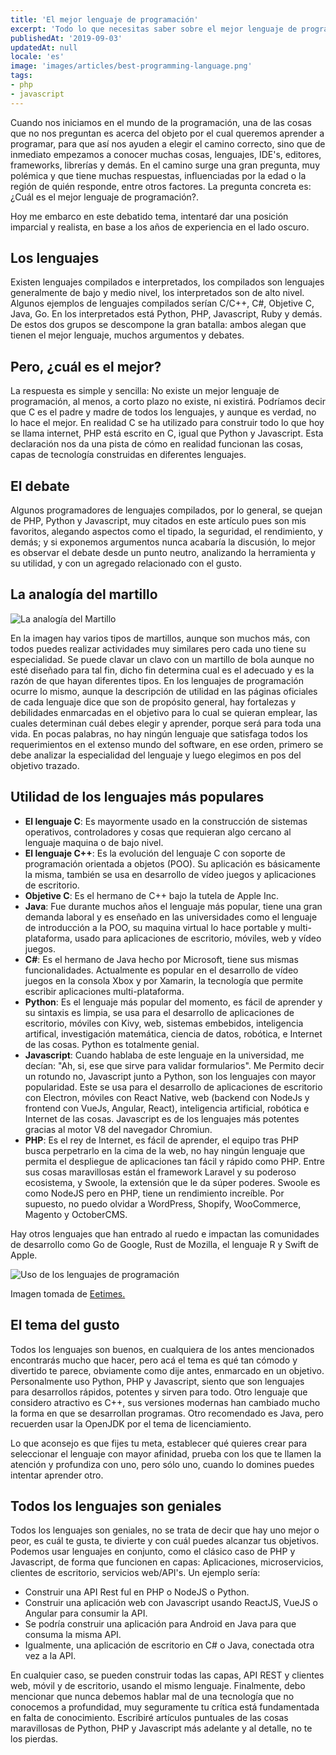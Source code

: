```yaml
---
title: 'El mejor lenguaje de programación'
excerpt: 'Todo lo que necesitas saber sobre el mejor lenguaje de programación, lenguajes compilados e interpretados, de alto, medio o bajo nivel, lenguajes para la web, para aplicaciones de escritorio y para dispositivos móviles.'
publishedAt: '2019-09-03'
updatedAt: null
locale: 'es'
image: 'images/articles/best-programming-language.png'
tags:
- php
- javascript
---
```


Cuando nos iniciamos en el mundo de la programación, una de las cosas que no nos preguntan es acerca del objeto por el cual queremos aprender a programar, para que así nos ayuden a elegir el camino correcto, sino que de inmediato empezamos a conocer muchas cosas, lenguajes, IDE's, editores, frameworks, librerías y demás. En el camino surge una gran pregunta, muy polémica y que tiene muchas respuestas, influenciadas por la edad o la región de quién responde, entre otros factores. La pregunta concreta es: ¿Cuál es el mejor lenguaje de programación?.

Hoy me embarco en este debatido tema, intentaré dar una posición imparcial y realista, en base a los años de experiencia en el lado oscuro.

## Los lenguajes

Existen lenguajes compilados e interpretados, los compilados son lenguajes generalmente de bajo y medio nivel, los interpretados son de alto nivel. Algunos ejemplos de lenguajes compilados serían C/C++, C#, Objetive C, Java, Go. En los interpretados está Python, PHP, Javascript, Ruby y demás. De estos dos grupos se descompone la gran batalla: ambos alegan que tienen el mejor lenguaje, muchos argumentos y debates.

## Pero, ¿cuál es el mejor?

La respuesta es simple y sencilla: No existe un mejor lenguaje de programación, al menos, a corto plazo no existe, ni existirá. Podríamos decir que C es el padre y madre de todos los lenguajes, y aunque es verdad, no lo hace el mejor. En realidad C se ha utilizado para construir todo lo que hoy se llama internet, PHP está escrito en C, igual que Python y Javascript. Esta declaración nos da una pista de cómo en realidad funcionan las cosas, capas de tecnología construidas en diferentes lenguajes.

## El debate

Algunos programadores de lenguajes compilados, por lo general, se quejan de PHP, Python y Javascript, muy citados en este artículo pues son mis favoritos, alegando aspectos como el tipado, la seguridad, el rendimiento, y demás; y si exponemos argumentos nunca acabaría la discusión, lo mejor es observar el debate desde un punto neutro, analizando la herramienta y su utilidad, y con un agregado relacionado con el gusto.

## La analogía del martillo

<img class="img-fluid d-block mb-0" src="/images/articles/hammers.jpeg" alt="La analogía del Martillo">

En la imagen hay varios tipos de martillos, aunque son muchos más, con todos puedes realizar actividades muy similares pero cada uno tiene su especialidad. Se puede clavar un clavo con un martillo de bola aunque no esté diseñado para tal fin, dicho fin determina cual es el adecuado y es la razón de que hayan diferentes tipos. En los lenguajes de programación ocurre lo mismo, aunque la descripción de utilidad en las páginas oficiales de cada lenguaje dice que son de propósito general, hay fortalezas y debilidades enmarcadas en el objetivo para lo cual se quieran emplear, las cuales determinan cuál debes elegir y aprender, porque será para toda una vida. En pocas palabras, no hay ningún lenguaje que satisfaga todos los requerimientos en el extenso mundo del software, en ese orden, primero se debe analizar la especialidad del lenguaje y luego elegimos en pos del objetivo trazado.

<article-ad></article-ad>

## Utilidad de los lenguajes más populares

* **El lenguaje C**: Es mayormente usado en la construcción de sistemas operativos, controladores y cosas que requieran algo cercano al lenguaje maquina o de bajo nivel.
* **El lenguaje C++**: Es la evolución del lenguaje C con soporte de programación orientada a objetos (POO). Su aplicación es básicamente la misma, también se usa en desarrollo de vídeo juegos y aplicaciones de escritorio.
* **Objetive C**: Es el hermano de C++ bajo la tutela de Apple Inc.
* **Java**: Fue durante muchos años el lenguaje más popular, tiene una gran demanda laboral y es enseñado en las universidades como el lenguaje de introducción a la POO, su maquina virtual lo hace portable y multi-plataforma, usado para aplicaciones de escritorio, móviles, web y vídeo juegos.
* **C#**: Es el hermano de Java hecho por Microsoft, tiene sus mismas funcionalidades. Actualmente es popular en el desarrollo de vídeo juegos en la consola Xbox y por Xamarin, la tecnología que permite escribir aplicaciones multi-plataforma.
* **Python**: Es el lenguaje más popular del momento, es fácil de aprender y su sintaxis es limpia, se usa para el desarrollo de aplicaciones de escritorio, móviles con Kivy, web, sistemas embebidos, inteligencia artifical, investigación matemática, ciencia de datos, robótica, e Internet de las cosas. Python es totalmente genial.
* **Javascript**: Cuando hablaba de este lenguaje en la universidad, me decían: "Ah, si, ese que sirve para validar formularios". Me Permito decir un rotundo no, Javascript junto a Python, son los lenguajes con mayor popularidad. Este se usa para el desarrollo de aplicaciones de escritorio con Electron, móviles con React Native, web (backend con NodeJs y frontend con VueJs, Angular, React), inteligencia artificial, robótica e Internet de las cosas. Javascript es de los lenguajes más potentes gracias al motor V8 del navegador Chromiun.
* **PHP**: Es el rey de Internet, es fácil de aprender, el equipo tras PHP busca perpetrarlo en la cima de la web, no hay ningún lenguaje que permita el despliegue de aplicaciones tan fácil y rápido como PHP. Entre sus cosas maravillosas están el framework Laravel y su poderoso ecosistema, y Swoole, la extensión que le da súper poderes. Swoole es como NodeJS pero en PHP, tiene un rendimiento increíble. Por supuesto, no puedo olvidar a WordPress, Shopify, WooCommerce, Magento y OctoberCMS.

Hay otros lenguajes que han entrado al ruedo e impactan las comunidades de desarrollo como Go de Google, Rust de Mozilla, el lenguaje R y Swift de Apple.

<img class="img-fluid d-block mb-0 m-auto" src="/images/articles/ranking-programming-languages-2019.jpeg" alt="Uso de los lenguajes de programación">

Imagen tomada de [Eetimes.](https://www.eetimes.com/document.asp?doc_id=1333572#)

## El tema del gusto

Todos los lenguajes son buenos, en cualquiera de los antes mencionados encontrarás mucho que hacer, pero acá el tema es qué tan cómodo y divertido te parece, obviamente como dije antes, enmarcado en un objetivo. Personalmente uso Python, PHP y Javascript, siento que son lenguajes para desarrollos rápidos, potentes y sirven para todo. Otro lenguaje que considero atractivo es C++, sus versiones modernas han cambiado mucho la forma en que se desarrollan programas. Otro recomendado es Java, pero recuerden usar la OpenJDK por el tema de licenciamiento.

Lo que aconsejo es que fijes tu meta, establecer qué quieres crear para seleccionar el lenguaje con mayor afinidad, prueba con los que te llamen la atención y profundiza con uno, pero sólo uno, cuando lo domines puedes intentar aprender otro.

## Todos los lenguajes son geniales

Todos los lenguajes son geniales, no se trata de decir que hay uno mejor o peor, es cuál te gusta, te divierte y con cuál puedes alcanzar tus objetivos. Podemos usar lenguajes en conjunto, como el clásico caso de PHP y Javascript, de forma que funcionen en capas: Aplicaciones, microservicios, clientes de escritorio, servicios web/API's. Un ejemplo sería:

* Construir una API Rest ful en PHP o NodeJS o Python.
* Construir una aplicación web con Javascript usando ReactJS, VueJS o Angular para consumir la API.
* Se podría construir una aplicación para Android en Java para que consuma la misma API.
* Igualmente, una aplicación de escritorio en C# o Java, conectada otra vez a la API.

En cualquier caso, se pueden construir todas las capas, API REST y clientes web, móvil y de escritorio, usando el mismo lenguaje. Finalmente, debo mencionar que nunca debemos hablar mal de una tecnología que no conocemos a profundidad, muy seguramente tu crítica está fundamentada en falta de conocimiento. Escribiré artículos puntuales de las cosas maravillosas de Python, PHP y Javascript más adelante y al detalle, no te los pierdas.
